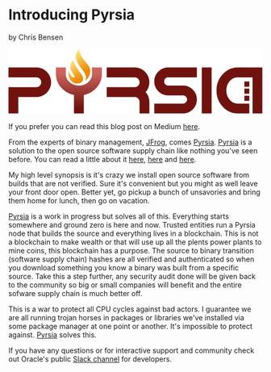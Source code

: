 # Introducing Pyrsia

by Chris Bensen

![logo](https://raw.githubusercontent.com/pyrsia/.github/main/images/logo-color.svg)

If you prefer you can read this blog post on Medium [here](https://chrisbensen.medium.com/introducing-pyrsia-5408c7c3d527).

From the experts of binary management, [JFrog](https://www.jfrog.com), comes [Pyrsia](https://pyrsia.io). [Pyrsia](https://pyrsia.io) is a solution to the open source software supply chain like nothing you've seen before. You can read a little about it [here](https://github.com/pyrsia), [here](https://jfrog.com/blog/pyrsia-open-source-software-that-helps-protect-the-open-source-supply-chain/) and [here](https://www.businesswire.com/news/home/20220525005671/en/JFrog-Ushers-in-New-Era-of-Open-Source-Software-Security-Launching-Project-Pyrsia-to-Help-Prevent-Software-Supply-Chain-Attacks).

My high level synopsis is it's crazy we install open source software from builds that are not verified. Sure it's convenient but you might as well leave your front door open. Better yet, go pickup a bunch of unsavories and bring them home for lunch, then go on vacation.

[Pyrsia](https://pyrsia.io) is a work in progress but solves all of this. Everything starts somewhere and ground zero is here and now. Trusted entities run a Pyrsia node that builds the source and everything lives in a blockchain. This is not a blockchain to make wealth or that will use up all the plents power plants to mine coins, this blockchain has a purpose. The source to binary transition (software supply chain) hashes are all verified and authenticated so when you download something you know a binary was built from a specific source. Take this a step further, any security audit done will be given back to the community so big or small companies will benefit and the entire sofware supply chain is much better off.

This is a war to protect all CPU cycles against bad actors. I guarantee we are all running trojan horses in packages or libraries we've installed via some package manager at one point or another. It's impossible to protect against. [Pyrsia](https://pyrsia.io) solves this.

If you have any questions or for interactive support and community check out Oracle's public [Slack channel](https://bit.ly/devrel_slack) for developers.
